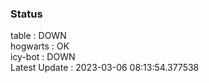 ### Status


table : DOWN  
hogwarts : OK  
icy-bot : DOWN  
Latest Update : 2023-03-06 08:13:54.377538
